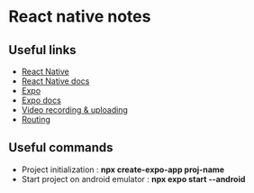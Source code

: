# React native notes

## Useful links

- [React Native](https://reactnative.dev)
- [React Native docs](https://reactnative.dev/docs/getting-started)
- [Expo](https://expo.io)
- [Expo docs](https://docs.expo.dev/)
- [Video recording & uploading](https://medium.com/react-native-training/uploading-videos-from-react-native-c79f520b9ae1)
- [Routing](https://reactnative.dev/docs/navigation)

## Useful commands

- Project initialization : **npx create-expo-app proj-name**
- Start project on android emulator : **npx expo start --android**
